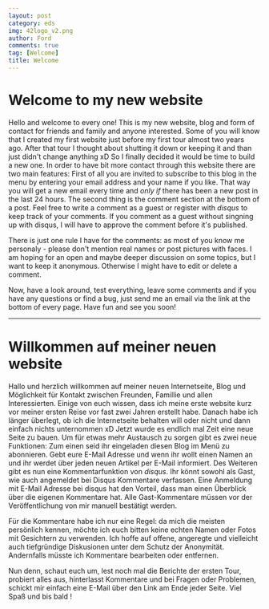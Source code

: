 ```yaml
---
layout: post
category: eds
img: 42logo_v2.png
author: Ford
comments: true
tag: [Welcome]
title: Welcome
---
```

# Welcome to my new website
Hello and welcome to every one! This is my new website, blog and form of contact
for friends and family and anyone interested. Some of you will know that I created my first 
website just before my first tour almost two years ago. After that tour I thought about shutting
it down or keeping it and than just didn't change anything xD 
So I finally decided it would be time to build a new one. 
In order to have bit more contact through this website there are two main features:
First of all you are invited to subscribe to this blog in the menu by entering your email address 
and your name if you like. That way you will get a new email every 
time and _only if_ there has been a new post in the last 24 hours.
The second thing is the comment section at the bottom of a post. Feel free to write a comment as
a guest or register with _disqus_ to keep track of your comments. If you comment as a guest without 
singning up with disqus, I will have to approve the comment before it's published.

There is just one rule I have for the comments: as most of you know 
me personaly - please don't mention real names or post pictures with 
faces. I am hoping for an open and maybe deeper discussion on some 
topics, but I want to keep it anonymous. Otherwise I might have to edit 
or delete a comment. 

Now, have a look around, test everything, leave some comments and if 
you have any questions or find a bug, just send me an email via the link
at the bottom of every page.
Have fun and see you soon!

---
# Willkommen auf meiner neuen website
Hallo und herzlich willkommen auf meiner neuen Internetseite, Blog und Möglichkeit für Kontakt
zwischen Freunden, Famillie und allen Interessierten.
Einige von euch wissen, dass ich meine erste website kurz vor meiner ersten Reise vor fast zwei 
Jahren erstellt habe. Danach habe ich länger überlegt, ob ich die 
Internetseite behalten will oder nicht und dann einfach nichts 
unternommen xD
Jetzt wurde es endlich mal Zeit eine neue Seite zu bauen. Um für etwas mehr Austausch zu sorgen gibt es zwei neue Funktionen:
Zum einen seid ihr eingeladen diesen Blog im Menü zu abonnieren. Gebt
eure E-Mail Adresse und wenn ihr wollt einen Namen an und ihr werdet 
über jeden neuen Artikel per E-Mail informiert.
Des Weiteren gibt es nun eine Kommentarfunktion von _disqus_. Ihr könnt sowohl als Gast,
wie auch angemeldet bei Disqus Kommentare verfassen. Eine Anmeldung 
mit E-Mail Adresse bei disqus hat den Vorteil, dass man einen Überblick 
über die eigenen Kommentare hat. Alle Gast-Kommentare müssen vor der Veröffentlichung von mir manuell 
bestätigt werden.

Für die Kommentare habe ich nur eine Regel: da mich die meisten 
persönlich kennen, möchte ich euch bitten keine echten Namen oder Fotos 
mit Gesichtern zu verwenden. Ich hoffe auf offene, angeregte und 
vielleicht auch tiefgründige Diskusionen unter dem Schutz der 
Anonymität. Andernfalls müsste ich Kommentare bearbeiten oder entfernen.

Nun denn, schaut euch um, lest noch mal die Berichte der ersten Tour,
probiert alles aus, hinterlasst Kommentare und bei Fragen oder 
Problemen, schickt mir einfach eine E-Mail über den Link am Ende jeder 
Seite.
Viel Spaß und bis bald !
